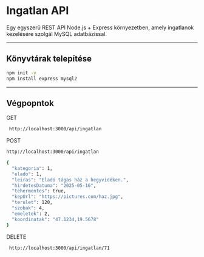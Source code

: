 #  Ingatlan API

Egy egyszerű REST API Node.js + Express környezetben, amely ingatlanok kezelésére szolgál MySQL adatbázissal.

---

## Könyvtárak telepítése

```bash
npm init -y
npm install express mysql2
```
---

## Végpopntok
GET 
```bash
 http://localhost:3000/api/ingatlan
```
POST 
```bash
http://localhost:3000/api/ingatlan
```

```bash
{
  "kategoria": 1,
  "elado": 1,
  "leiras": "Eladó tágas ház a hegyvidéken.",
  "hirdetesDatuma": "2025-05-16",
  "tehermentes": true,
  "kepUrl": "https://pictures.com/haz.jpg",
  "terulet": 120,
  "szobak": 4,
  "emeletek": 2,
  "koordinatak": "47.1234,19.5678"
}
```

DELETE 
```bash
 http://localhost:3000/api/ingatlan/71
```
